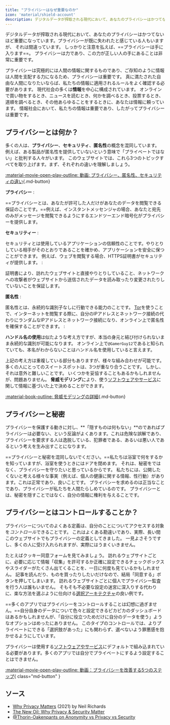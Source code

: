 ```yaml
---
title: "プライバシーはなぜ重要なのか"
icon: 'material/shield-account'
description: デジタルデータが搾取される現代において、あなたのプライバシーはかつてないほど重要になっています。プライバシーが既に失われたと感じている人もいますが、 それは間違っています。
---
```


デジタルデータが搾取される現代において、あなたのプライバシーはかつてないほど重要になっています。プライバシーが既に失われたと感じている人もいますが、 それは間違っています。 しっかりと注意を払えば、==プライバシーは手に入ります==。 プライバシーは力であり、この力が正しい人の手にあることは非常に重要です。

プライバシーは究極的には人間の情報に関するものであり、ご存知のように情報は人間を支配する力になるため、プライバシーは重要です。 真に満たされた自由な人間になりたいならば、私たちの情報に適用されるルールをよく確認する必要があります。 現代社会の多くは**情報**を中心に構成されています。 オンラインで買い物をするとき、ニュースを読むとき、何かを調べるとき、投票するとき、道順を調べるとき、その他あらゆることをするときに、あなたは情報に頼っています。 情報社会において、私たちの情報は重要であり、したがってプライバシーは重要です。

## プライバシーとは何か？

多くの人は、**プライバシー**、**セキュリティ**、**匿名性**の概念を混同しています。 例えば、ある製品が匿名性を提供していないという意味で「プライベートではない」と批判する人々がいます。 このウェブサイトでは、これら3つのトピックすべてを取り上げます。まず、それぞれの違いを理解しましょう。

[:material-movie-open-play-outline: 動画: プライバシー、匿名性、セキュリティの違い](https://www.privacyguides.org/videos/2025/03/14/stop-confusing-privacy-anonymity-and-security ""){.md-button}

<!-- markdownlint-disable-next-line -->
**プライバシー**
:

==プライバシーとは、あなたが許可した人だけがあなたのデータを閲覧できる保証のことです。==例えば、インスタントメッセンジャの場合、あなたと宛先のみがメッセージを閲覧できるようにするエンドツーエンド暗号化がプライバシーを提供します。

<!-- markdownlint-disable-next-line -->
**セキュリティー**
:

セキュリティとは使用しているアプリケーションの信頼性のことです。やりとりしている相手がそのとおりであることを確かめ、アプリケーションを安全に保つことができます。 例えば、ウェブを閲覧する場合、HTTPS証明書がセキュリティが提供します。
:

証明書により、訪れたウェブサイトと直接やりとりしていること、ネットワークへの攻撃者がウェブサイトから送信されたデータを読み取ったり変更されたりしていないことを保証します。

<!-- markdownlint-disable-next-line -->
**匿名性**
:

匿名性とは、永続的な識別子なしに行動できる能力のことです。 [Tor](../tor.md)を使うことで、インターネットを閲覧する際に、自分のIPアドレスとネットワーク接続の代わりにランダムなIPアドレスとネットワーク接続になり、オンライン上で匿名性を確保することができます。
:

**ハンドル名の使用**は似たような考え方ですが、本当の身元と結び付けられないまま永続的な識別が可能になります。 オンライン上で`@GamerGuy12`であると知られていても、本名がわからないことはハンドル名を使用していると言えます。

上記の考え方は重複している部分もありますが、様々な組み合わせが可能です。 多くの人にとってのスイートスポットは、3つが重なり合うことです。 しかし、それは意外と難しいことです。 いくつかを妥協することもあるかもしれませんが、問題ありません。 **脅威モデリング**により、使う[ソフトウェアやサービス](../tools.md)に関して情報に基づいた上で決めることができます。

[:material-book-outline: 脅威モデリングの詳細](threat-modeling.md ""){.md-button}

## プライバシーと秘密

プライバシーを保護する動きに対し、**「隠すものは何もない」**のであればプライバシーは必要ない、という反論がよくあります。これは危険な誤解であり、プライバシーを要求する人は逸脱している、犯罪者である、あるいは悪い人であるという考えを生み出すことになります。

==プライバシーと秘密を混同しないでください。==私たちは浴室で何をするかを知っていますが、浴室を使うときにはドアを閉めます。 それは、秘密をではなく、プライバシーを守りたいと思っているからです。 私たちには、公開したくないと考える様々な事実（例えば、個人の健康に関する情報、性行動）があります。これは正常であり、良いことです。 プライバシーを求めるのは正当なことであり、プライバシーが私たちを人間たらしめているのです。 プライバシーとは、秘密を隠すことではなく、自分の情報に権利を与えることです。

## プライバシーとはコントロールすることか？

プライバシーについてのよくある定義は、自分のことについてアクセスする対象を*コントロール*できることです。 これはよくある勘違いであり、実際、長い間このウェブサイトでもプライバシーの定義としてきました。 一見よさそうですし、多くの人に受け入れられますが、実際にはうまくいきません。

たとえばクッキー同意フォームを見てみましょう。 訪れるウェブサイトごとに、必要に応じて情報「収集」を許可するか正確に設定できるチェックボックスやスライダーがたくさん出てくることを、一日に何度も見ているかもしれません。 記事を読んだり、ものを買ったりしたいだけなので、結局「同意する」ボタンを押してしまいます。 訪れるウェブサイトごとに個人でプライバシー監査を行う人は誰もいません。 そもそも不必要な設定の迷宮に深入りする代わりに、楽な方法を選ぶように仕向ける[選択アーキテクチャ](https://en.wikipedia.org/wiki/Choice_architecture)の良い例です。

==多くのアプリではプライバシーをコントロールすることは幻想に過ぎません。==自分自身のデータについて色々と設定できるピカピカのダッシュボードはあるかもしれませんが、「自分に役立つためだけに自分のデータを使う」ようなオプションはめったにありません。 このタイプのコントロールでは、よりプライベートにできる「選択肢があった」にも関わらず、選べないよう罪悪感を抱かせるようにしています。

プライバシーは使用する[ソフトウェアやサービス](../tools.md)にデフォルトで組み込まれている必要があります。多くのアプリでは自分でプライベートにするよう設定することはできません。

[:material-movie-open-play-outline: 動画：プライバシーを改善する5つのステップ](https://www.privacyguides.org/videos/2025/02/14/5-easy-steps-to-protect-yourself-online){ class="md-button" }

## ソース

- [Why Privacy Matters](https://amazon.com/dp/0190939044) (2021) by Neil Richards
- [The New Oil: Why Privacy & Security Matter](https://thenewoil.org/en/guides/prologue/why)
- [@Thorin-Oakenpants on Anonymity vs Privacy vs Security](https://code.privacyguides.dev/privacyguides/privacytools.io/issues/1760#issuecomment-10452)
